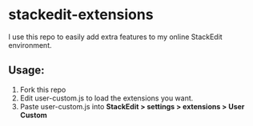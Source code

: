 # stackedit-extensions
I use this repo to easily add extra features to my online StackEdit environment.

## Usage:

1. Fork this repo
2. Edit user-custom.js to load the extensions you want.
3. Paste user-custom.js into **StackEdit > settings > extensions > User Custom**
